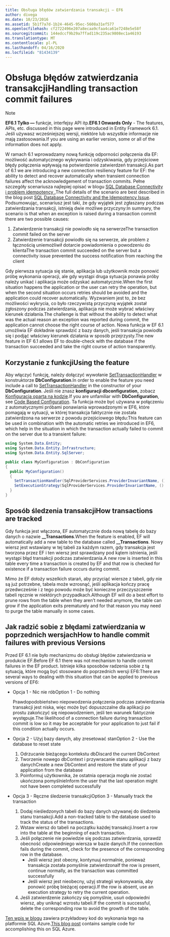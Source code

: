 ```yaml
---
title: Obsługa błędów zatwierdzania transakcji — EF6
author: divega
ms.date: 10/23/2016
ms.assetid: 5b1f7a7d-1b24-4645-95ec-5608a31ef577
ms.openlocfilehash: cf2722496e207a8ecaa9cfaa4ca61e7248e5e58f
ms.sourcegitcommit: 144edccf9b29a7ffad119c235ac9808ec1a46193
ms.translationtype: MT
ms.contentlocale: pl-PL
ms.lasthandoff: 04/16/2020
ms.locfileid: "81434139"
---
```

# <a name="handling-transaction-commit-failures"></a><span data-ttu-id="ebbe5-102">Obsługa błędów zatwierdzania transakcji</span><span class="sxs-lookup"><span data-stu-id="ebbe5-102">Handling transaction commit failures</span></span>
> [!NOTE]
> <span data-ttu-id="ebbe5-103">**EF6.1 Tylko —** funkcje, interfejsy API itp.</span><span class="sxs-lookup"><span data-stu-id="ebbe5-103">**EF6.1 Onwards Only** - The features, APIs, etc. discussed in this page were introduced in Entity Framework 6.1.</span></span> <span data-ttu-id="ebbe5-104">Jeśli używasz wcześniejszej wersji, niektóre lub wszystkie informacje nie mają zastosowania.</span><span class="sxs-lookup"><span data-stu-id="ebbe5-104">If you are using an earlier version, some or all of the information does not apply.</span></span>  

<span data-ttu-id="ebbe5-105">W ramach 6.1 wprowadzamy nową funkcję odporności połączenia dla EF: możliwość automatycznego wykrywania i odzyskiwania, gdy przejściowe błędy połączenia wpływają na potwierdzenie zatwierdzeń transakcji.</span><span class="sxs-lookup"><span data-stu-id="ebbe5-105">As part of 6.1 we are introducing a new connection resiliency feature for EF: the ability to detect and recover automatically when transient connection failures affect the acknowledgement of transaction commits.</span></span> <span data-ttu-id="ebbe5-106">Pełne szczegóły scenariusza najlepiej opisać w blogu [SQL Database Connectivity i problem idempotency .](https://docs.microsoft.com/archive/blogs/adonet/sql-database-connectivity-and-the-idempotency-issue)</span><span class="sxs-lookup"><span data-stu-id="ebbe5-106">The full details of the scenario are best described in the blog post [SQL Database Connectivity and the Idempotency Issue](https://docs.microsoft.com/archive/blogs/adonet/sql-database-connectivity-and-the-idempotency-issue).</span></span>  <span data-ttu-id="ebbe5-107">Podsumowując, scenariusz jest taki, że gdy wyjątek jest zgłaszany podczas zatwierdzania transakcji, istnieją dwie możliwe przyczyny:</span><span class="sxs-lookup"><span data-stu-id="ebbe5-107">In summary, the scenario is that when an exception is raised during a transaction commit there are two possible causes:</span></span>  

1. <span data-ttu-id="ebbe5-108">Zatwierdzenie transakcji nie powiodło się na serwerze</span><span class="sxs-lookup"><span data-stu-id="ebbe5-108">The transaction commit failed on the server</span></span>
2. <span data-ttu-id="ebbe5-109">Zatwierdzenie transakcji powiodło się na serwerze, ale problem z łącznością uniemożliwił dotarcie powiadomienia o powodzeniu do klienta</span><span class="sxs-lookup"><span data-stu-id="ebbe5-109">The transaction commit succeeded on the server but a connectivity issue prevented the success notification from reaching the client</span></span>  

<span data-ttu-id="ebbe5-110">Gdy pierwsza sytuacja się stanie, aplikacja lub użytkownik może ponowić próbę wykonania operacji, ale gdy wystąpi druga sytuacja ponawia próby należy unikać i aplikacja może odzyskać automatycznie.</span><span class="sxs-lookup"><span data-stu-id="ebbe5-110">When the first situation happens the application or the user can retry the operation, but when the second situation occurs retries should be avoided and the application could recover automatically.</span></span> <span data-ttu-id="ebbe5-111">Wyzwaniem jest to, że bez możliwości wykrycia, co było rzeczywistą przyczyną wyjątek został zgłoszony podczas zatwierdzania, aplikacja nie może wybrać właściwy kierunek działania.</span><span class="sxs-lookup"><span data-stu-id="ebbe5-111">The challenge is that without the ability to detect what was the actual reason an exception was reported during commit, the application cannot choose the right course of action.</span></span> <span data-ttu-id="ebbe5-112">Nowa funkcja w EF 6.1 umożliwia EF dokładnie sprawdzić z bazy danych, jeśli transakcja powiodła się i podjąć właściwy kierunek działania w sposób przejrzysty.</span><span class="sxs-lookup"><span data-stu-id="ebbe5-112">The new feature in EF 6.1 allows EF to double-check with the database if the transaction succeeded and take the right course of action transparently.</span></span>  

## <a name="using-the-feature"></a><span data-ttu-id="ebbe5-113">Korzystanie z funkcji</span><span class="sxs-lookup"><span data-stu-id="ebbe5-113">Using the feature</span></span>  

<span data-ttu-id="ebbe5-114">Aby włączyć funkcję, należy dołączyć wywołanie [SetTransactionHandler](https://msdn.microsoft.com/library/system.data.entity.dbconfiguration.setdefaulttransactionhandler.aspx) w konstruktorze **DbConfiguration**.</span><span class="sxs-lookup"><span data-stu-id="ebbe5-114">In order to enable the feature you need include a call to [SetTransactionHandler](https://msdn.microsoft.com/library/system.data.entity.dbconfiguration.setdefaulttransactionhandler.aspx) in the constructor of your **DbConfiguration**.</span></span> <span data-ttu-id="ebbe5-115">Jeśli nie znasz **konfiguracji dbconfiguration,** zobacz [Konfiguracja oparta na kodzie](~/ef6/fundamentals/configuring/code-based.md).</span><span class="sxs-lookup"><span data-stu-id="ebbe5-115">If you are unfamiliar with **DbConfiguration**, see [Code Based Configuration](~/ef6/fundamentals/configuring/code-based.md).</span></span> <span data-ttu-id="ebbe5-116">Ta funkcja może być używana w połączeniu z automatycznymi próbami ponawiania wprowadzonymi w EF6, które pomagają w sytuacji, w której transakcja faktycznie nie została zatwierdzona na serwerze z powodu przejściowego błędu:</span><span class="sxs-lookup"><span data-stu-id="ebbe5-116">This feature can be used in combination with the automatic retries we introduced in EF6, which help in the situation in which the transaction actually failed to commit on the server due to a transient failure:</span></span>  

``` csharp
using System.Data.Entity;
using System.Data.Entity.Infrastructure;
using System.Data.Entity.SqlServer;

public class MyConfiguration : DbConfiguration  
{
  public MyConfiguration()  
  {  
    SetTransactionHandler(SqlProviderServices.ProviderInvariantName, () => new CommitFailureHandler());  
    SetExecutionStrategy(SqlProviderServices.ProviderInvariantName, () => new SqlAzureExecutionStrategy());  
  }  
}
```  

## <a name="how-transactions-are-tracked"></a><span data-ttu-id="ebbe5-117">Sposób śledzenia transakcji</span><span class="sxs-lookup"><span data-stu-id="ebbe5-117">How transactions are tracked</span></span>  

<span data-ttu-id="ebbe5-118">Gdy funkcja jest włączona, EF automatycznie doda nową tabelę do bazy danych o nazwie **__Transactions**.</span><span class="sxs-lookup"><span data-stu-id="ebbe5-118">When the feature is enabled, EF will automatically add a new table to the database called **__Transactions**.</span></span> <span data-ttu-id="ebbe5-119">Nowy wiersz jest wstawiany w tej tabeli za każdym razem, gdy transakcja jest tworzona przez EF i ten wiersz jest sprawdzany pod kątem istnienia, jeśli wystąpi błąd transakcji podczas zatwierdzania.</span><span class="sxs-lookup"><span data-stu-id="ebbe5-119">A new row is inserted in this table every time a transaction is created by EF and that row is checked for existence if a transaction failure occurs during commit.</span></span>  

<span data-ttu-id="ebbe5-120">Mimo że EF dołoży wszelkich starań, aby przyciąć wiersze z tabeli, gdy nie są już potrzebne, tabela może wzrosnąć, jeśli aplikacja kończy pracę przedwcześnie i z tego powodu może być konieczne przeczyszczenie tabeli ręcznie w niektórych przypadkach.</span><span class="sxs-lookup"><span data-stu-id="ebbe5-120">Although EF will do a best effort to prune rows from the table when they aren’t needed anymore, the table can grow if the application exits prematurely and for that reason you may need to purge the table manually in some cases.</span></span>  

## <a name="how-to-handle-commit-failures-with-previous-versions"></a><span data-ttu-id="ebbe5-121">Jak radzić sobie z błędami zatwierdzania w poprzednich wersjach</span><span class="sxs-lookup"><span data-stu-id="ebbe5-121">How to handle commit failures with previous Versions</span></span>

<span data-ttu-id="ebbe5-122">Przed EF 6.1 nie było mechanizmu do obsługi błędów zatwierdzania w produkcie EF.</span><span class="sxs-lookup"><span data-stu-id="ebbe5-122">Before EF 6.1 there was not mechanism to handle commit failures in the EF product.</span></span> <span data-ttu-id="ebbe5-123">Istnieje kilka sposobów radzenia sobie z tą sytuacją, które mogą być stosowane do poprzednich wersji EF6:</span><span class="sxs-lookup"><span data-stu-id="ebbe5-123">There are several ways to dealing with this situation that can be applied to previous versions of EF6:</span></span>  

* <span data-ttu-id="ebbe5-124">Opcja 1 - Nic nie rób</span><span class="sxs-lookup"><span data-stu-id="ebbe5-124">Option 1 - Do nothing</span></span>  

  <span data-ttu-id="ebbe5-125">Prawdopodobieństwo niepowodzenia połączenia podczas zatwierdzania transakcji jest niska, więc może być dopuszczalne dla aplikacji po prostu zakończyć się niepowodzeniem, jeśli ten warunek faktycznie występuje.</span><span class="sxs-lookup"><span data-stu-id="ebbe5-125">The likelihood of a connection failure during transaction commit is low so it may be acceptable for your application to just fail if this condition actually occurs.</span></span>  

* <span data-ttu-id="ebbe5-126">Opcja 2 - Użyj bazy danych, aby zresetować stan</span><span class="sxs-lookup"><span data-stu-id="ebbe5-126">Option 2 - Use the database to reset state</span></span>  

  1. <span data-ttu-id="ebbe5-127">Odrzucanie bieżącego kontekstu db</span><span class="sxs-lookup"><span data-stu-id="ebbe5-127">Discard the current DbContext</span></span>  
  2. <span data-ttu-id="ebbe5-128">Tworzenie nowego dbContext i przywracanie stanu aplikacji z bazy danych</span><span class="sxs-lookup"><span data-stu-id="ebbe5-128">Create a new DbContext and restore the state of your application from the database</span></span>  
  3. <span data-ttu-id="ebbe5-129">Poinformuj użytkownika, że ostatnia operacja mogła nie zostać ukończona pomyślnie</span><span class="sxs-lookup"><span data-stu-id="ebbe5-129">Inform the user that the last operation might not have been completed successfully</span></span>  

* <span data-ttu-id="ebbe5-130">Opcja 3 - Ręczne śledzenie transakcji</span><span class="sxs-lookup"><span data-stu-id="ebbe5-130">Option 3 - Manually track the transaction</span></span>  

  1. <span data-ttu-id="ebbe5-131">Dodaj nieśledzonych tabeli do bazy danych używanej do śledzenia stanu transakcji.</span><span class="sxs-lookup"><span data-stu-id="ebbe5-131">Add a non-tracked table to the database used to track the status of the transactions.</span></span>  
  2. <span data-ttu-id="ebbe5-132">Wstaw wiersz do tabeli na początku każdej transakcji.</span><span class="sxs-lookup"><span data-stu-id="ebbe5-132">Insert a row into the table at the beginning of each transaction.</span></span>  
  3. <span data-ttu-id="ebbe5-133">Jeśli połączenie nie powiedzie się podczas zatwierdzania, sprawdź obecność odpowiedniego wiersza w bazie danych.</span><span class="sxs-lookup"><span data-stu-id="ebbe5-133">If the connection fails during the commit, check for the presence of the corresponding row in the database.</span></span>  
     - <span data-ttu-id="ebbe5-134">Jeśli wiersz jest obecny, kontynuuj normalnie, ponieważ transakcja została pomyślnie zatwierdzona</span><span class="sxs-lookup"><span data-stu-id="ebbe5-134">If the row is present, continue normally, as the transaction was committed successfully</span></span>  
     - <span data-ttu-id="ebbe5-135">Jeśli wiersz jest nieobecny, użyj strategii wykonywania, aby ponowić próbę bieżącej operacji.</span><span class="sxs-lookup"><span data-stu-id="ebbe5-135">If the row is absent, use an execution strategy to retry the current operation.</span></span>  
  4. <span data-ttu-id="ebbe5-136">Jeśli zatwierdzenie zakończy się pomyślnie, usuń odpowiedni wiersz, aby uniknąć wzrostu tabeli.</span><span class="sxs-lookup"><span data-stu-id="ebbe5-136">If the commit is successful, delete the corresponding row to avoid the growth of the table.</span></span>  

<span data-ttu-id="ebbe5-137">[Ten wpis w blogu](https://docs.microsoft.com/archive/blogs/adonet/sql-database-connectivity-and-the-idempotency-issue) zawiera przykładowy kod do wykonania tego na platformie SQL Azure.</span><span class="sxs-lookup"><span data-stu-id="ebbe5-137">[This blog post](https://docs.microsoft.com/archive/blogs/adonet/sql-database-connectivity-and-the-idempotency-issue) contains sample code for accomplishing this on SQL Azure.</span></span>  
